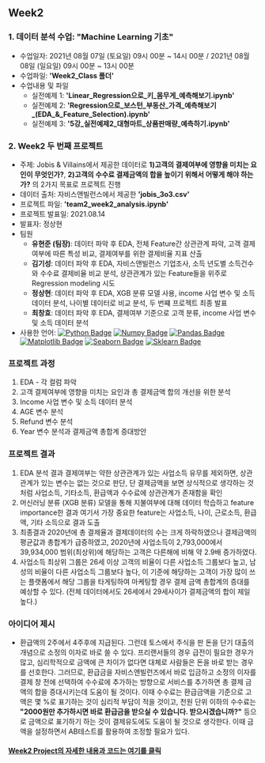 ## Week2
### 1. 데이터 분석 수업: "Machine Learning 기초"
- 수업일자: 2021년 08월 07일 (토요일) 09시 00분 ~ 14시 00분 / 2021년 08월 08일 (일요일) 09시 00분 ~ 13시 00분
- 수업파일: **'Week2_Class 폴더'**
- 수업내용 및 파일 
  - 실전예제 1: **'Linear_Regression으로_키_몸무게_예측해보기.ipynb'**
  - 실전예제 2: **'Regression으로_보스턴_부동산_가격_예측해보기_(EDA_&_Feature_Selection).ipynb'**
  - 실전예제 3: **'5강_실전예제2_대형마트_상품판매량_예측하기.ipynb'**
### 2. Week2 두 번째 프로젝트
- 주제: Jobis & Villains에서 제공한 데이터로 **1)고객의 결제여부에 영향을 미치는 요인이 무엇인가?**, **2)고객의 수수료 결제금액의 합을 높이기 위해서 어떻게 해야 하는가?** 의 2가지 목표로 프로젝트 진행
- 데이터 출처: 자비스앤빌런스에서 제공한 **'jobis_3o3.csv'**
- 프로젝트 파일: **'team2_week2_analysis.ipynb'**
- 프로젝트 발표일: 2021.08.14
- 발표자: 정상현
- 팀원  
  - **유현준 (팀장)**: 데이터 파악 후 EDA, 전체 Feature간 상관관계 파악, 고객 결제 여부에 따른 특성 비교, 결제여부를 위한 결제비율 지표 산출  
  - **김기성**: 데이터 파악 후 EDA, 자비스앤빌런스 기업조사, 소득 년도별 소득건수와 수수료 결제비율 비교 분석, 상관관계가 있는 Feature들을 위주로 Regression modeling 시도 
  - **정상현**: 데이터 파악 후 EDA, XGB 분류 모델 사용, income 사업 변수 및 소득 데이터 분석, 나이별 데이터로 비교 분석, 두 번쨰 프로젝트 최종 발표 
  - **최창효**: 데이터 파악 후 EDA, 결제여부 기준으로 고객 분류, income 사업 변수 및 소득 데이터 분석
- 사용한 언어: [![Python Badge](http://img.shields.io/badge/-Python%20-blue?style=flat-square&&logoColor=yellow&logo=python&link=https://www.python.org/)](https://www.python.org/) [![Numpy Badge](http://img.shields.io/badge/-Numpy%20-013243?style=flat-square&&logoColor=white&logo=numpy&link=https://numpy.org/)](https://numpy.org/) [![Pandas Badge](http://img.shields.io/badge/-Pandas%20-150458?style=flat-square&logoColor=white&logo=pandas&link=https://pandas.pydata.org/)](https://pandas.pydata.org/) [![Matplotlib Badge](http://img.shields.io/badge/-Matplotlib%20-2350A9?style=flat-square&logoColor=white&logo=matplotlib&link=https://matplotlib.org/)](https://matplotlib.org/) [![Seaborn Badge](http://img.shields.io/badge/-Seaborn%20-212E50?style=flat-square&logoColor=white&logo=seaborn&link=https://seaborn.pydata.org/)](https://seaborn.pydata.org/) [![Sklearn Badge](http://img.shields.io/badge/-Sklearn%20-F7931E?style=flat-square&logoColor=black&logo=scikit-learn&link=https://scikit-learn.org/stable/)](https://scikit-learn.org/stable/)
### 프로젝트 과정
1. EDA - 각 컬럼 파악 
2. 고객 결제여부에 영향을 미치는 요인과 총 결제금액 합의 개선을 위한 분석 
3. Income 사업 변수 및 소득 데이터 분석 
4. AGE 변수 분석 
5. Refund 변수 분석 
6. Year 변수 분석과 결제금액 총합계 증대방안
### 프로젝트 결과
1. EDA 분석 결과 결제여부는 약한 상관관계가 있는 사업소득 유무를 제외하면, 상관관계가 있는 변수는 없는 것으로 판단, 단 결제금액을 보면 상식적으로 생각하는 것처럼 사업소득, 기타소득, 환급액과 수수료에 상관관계가 존재함을 확인
2. 머신러닝 분류 (XGB 분류) 모델을 통해 지불여부에 대해 데이터 학습하고 feature importance한 결과 여기서 가장 중요한 feature는 사업소득, 나이, 근로소득, 환급액, 기타 소득으로 결과 도출 
3. 최종결과 2020년에 총 결제율과 결제데이터의 수는 크게 하락하였으나 결제금액의 평균값과 총합계가 급증하였고, 2020년에 사업소득이 2,793,000에서 39,934,000 범위(최상위)에 해당하는 고객은 다른해에 비해 약 2.9배 증가하였다.
4. 사업소득 최상위 그룹은 26세 이상 고객의 비율이 다른 사업소득 그룹보다 높고, 남성의 비율이 다른 사업소득 그룹보다 높다, 이 기준에 해당하는 고객이 가장 많이 쓰는 플랫폼에서 해당 그룹을 타게팅하여 마케팅할 경우 결제 금액 총합계의 증대를 예상할 수 있다. (전체 데이터에서도 26세에서 29세사이가 결제금액의 합이 제일 높다.)
### 아이디어 제시 
- 환급액의 2주에서 4주후에 지급된다. 그런데 토스에서 주식을 판 돈을 단기 대출의 개념으로 소정의 이자로 바로 쓸 수 있다. 프리랜서들의 경우 급전이 필요한 경우가 많고, 심리학적으로 금액에 큰 차이가 없다면 대체로 사람들은 돈을 바로 받는 경우를 선호한다. 그러므로, 환급금을 자비스앤빌런즈에서 바로 입금하고 소정의 이자를 결제 창 전에 선택하여 수수료에 추가하는 방향으로 서비스를 추가하면 총 결제 금액의 합을 증대시키는데 도움이 될 것이다. 이때 수수료는 환급금액을 기준으로 고액은 몇 %로 표기하는 것이 심리적 부담이 적을 것이고, 천원 단위 이하의 수수료는 **"2000원만 추가하시면 바로 환급금을 받으실 수 있습니다. 받으시겠습니까?"** 등으로 금액으로 표기하기 하는 것이 결제유도에도 도움이 될 것으로 생각한다. 이때 금액을 설정하면서 AB테스트를 활용하여 조정할 필요가 있다.

#### [Week2 Project의 자세한 내용과 코드는 여기를 클릭](https://nbviewer.jupyter.org/github/Ki-Sung/wantedlab_free_onboarding/blob/main/team2_week2_analysis.ipynb)
